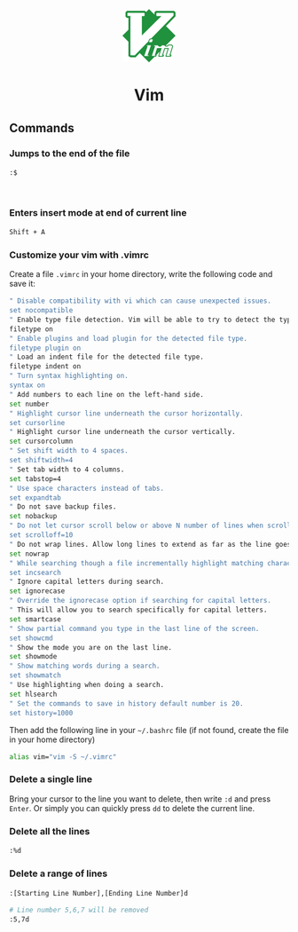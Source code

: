 <div align="center">
  <a href="https://www.vim.org/">
    <img alt="vim" src="../logos/vim.png"/>
  </a>
  <h1>Vim</h1>
</div>

## Commands

### Jumps to the end of the file

```sh
:$
```

<br>

### Enters insert mode at end of current line

```sh
Shift + A
```

### Customize your vim with .vimrc

Create a file `.vimrc` in your home directory, write the following code and save it:

```sh
" Disable compatibility with vi which can cause unexpected issues.
set nocompatible
" Enable type file detection. Vim will be able to try to detect the type of file in use.
filetype on
" Enable plugins and load plugin for the detected file type.
filetype plugin on
" Load an indent file for the detected file type.
filetype indent on
" Turn syntax highlighting on.
syntax on
" Add numbers to each line on the left-hand side.
set number
" Highlight cursor line underneath the cursor horizontally.
set cursorline
" Highlight cursor line underneath the cursor vertically.
set cursorcolumn
" Set shift width to 4 spaces.
set shiftwidth=4
" Set tab width to 4 columns.
set tabstop=4
" Use space characters instead of tabs.
set expandtab
" Do not save backup files.
set nobackup
" Do not let cursor scroll below or above N number of lines when scrolling.
set scrolloff=10
" Do not wrap lines. Allow long lines to extend as far as the line goes.
set nowrap
" While searching though a file incrementally highlight matching characters as you type.
set incsearch
" Ignore capital letters during search.
set ignorecase
" Override the ignorecase option if searching for capital letters.
" This will allow you to search specifically for capital letters.
set smartcase
" Show partial command you type in the last line of the screen.
set showcmd
" Show the mode you are on the last line.
set showmode
" Show matching words during a search.
set showmatch
" Use highlighting when doing a search.
set hlsearch
" Set the commands to save in history default number is 20.
set history=1000
```

Then add the following line in your `~/.bashrc` file (if not found, create the file in your home directory)

```sh
alias vim="vim -S ~/.vimrc"
```

### Delete a single line

Bring your cursor to the line you want to delete, then write `:d` and press `Enter`. Or simply you can quickly press `dd` to delete the current line.

### Delete all the lines

```sh
:%d
```

### Delete a range of lines

`:[Starting Line Number],[Ending Line Number]d`

```sh
# Line number 5,6,7 will be removed
:5,7d
```
